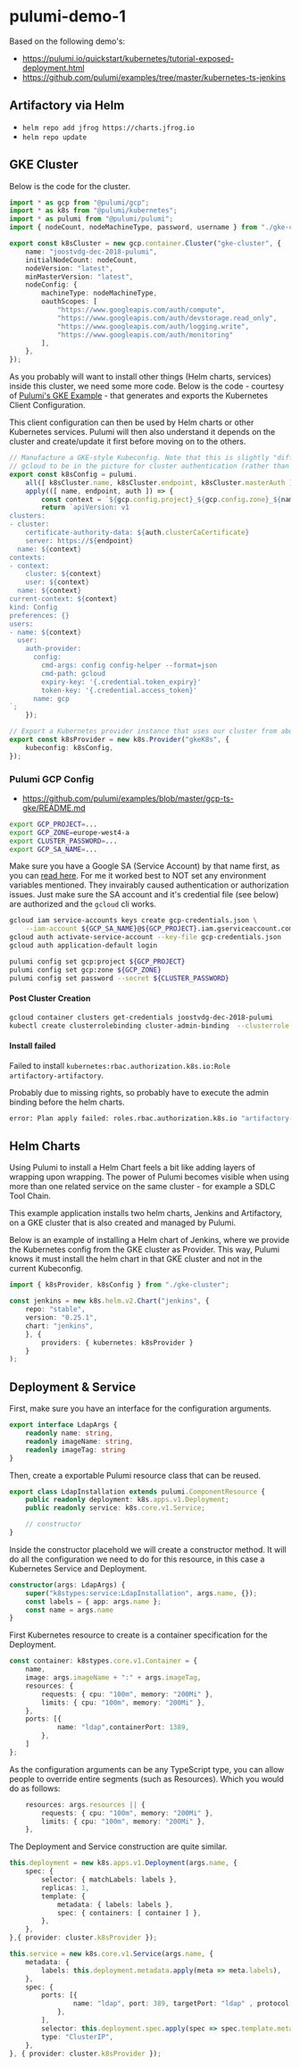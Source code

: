 # pulumi-demo-1

Based on the following demo's:

* https://pulumi.io/quickstart/kubernetes/tutorial-exposed-deployment.html
* https://github.com/pulumi/examples/tree/master/kubernetes-ts-jenkins

## Artifactory via Helm

* `helm repo add jfrog https://charts.jfrog.io`
* `helm repo update`

## GKE Cluster

Below is the code for the cluster.

```typescript
import * as gcp from "@pulumi/gcp";
import * as k8s from "@pulumi/kubernetes";
import * as pulumi from "@pulumi/pulumi";
import { nodeCount, nodeMachineType, password, username } from "./gke-config";

export const k8sCluster = new gcp.container.Cluster("gke-cluster", {
    name: "joostvdg-dec-2018-pulumi",
    initialNodeCount: nodeCount,
    nodeVersion: "latest",
    minMasterVersion: "latest",
    nodeConfig: {
        machineType: nodeMachineType,
        oauthScopes: [
            "https://www.googleapis.com/auth/compute",
            "https://www.googleapis.com/auth/devstorage.read_only",
            "https://www.googleapis.com/auth/logging.write",
            "https://www.googleapis.com/auth/monitoring"
        ],
    },
});
```

As you probably will want to install other things (Helm charts, services) inside this cluster, we need some more code.
Below is the code - courtesy of [Pulumi's GKE Example](https://github.com/pulumi/examples/tree/master/gcp-ts-gke) - that generates and exports the Kubernetes Client Configuration.

This client configuration can then be used by Helm charts or other Kubernetes services.
Pulumi will then also understand it depends on the cluster and create/update it first before moving on to the others.

```typescript
// Manufacture a GKE-style Kubeconfig. Note that this is slightly "different" because of the way GKE requires
// gcloud to be in the picture for cluster authentication (rather than using the client cert/key directly).
export const k8sConfig = pulumi.
    all([ k8sCluster.name, k8sCluster.endpoint, k8sCluster.masterAuth ]).
    apply(([ name, endpoint, auth ]) => {
        const context = `${gcp.config.project}_${gcp.config.zone}_${name}`;
        return `apiVersion: v1
clusters:
- cluster:
    certificate-authority-data: ${auth.clusterCaCertificate}
    server: https://${endpoint}
  name: ${context}
contexts:
- context:
    cluster: ${context}
    user: ${context}
  name: ${context}
current-context: ${context}
kind: Config
preferences: {}
users:
- name: ${context}
  user:
    auth-provider:
      config:
        cmd-args: config config-helper --format=json
        cmd-path: gcloud
        expiry-key: '{.credential.token_expiry}'
        token-key: '{.credential.access_token}'
      name: gcp
`;
    });

// Export a Kubernetes provider instance that uses our cluster from above.
export const k8sProvider = new k8s.Provider("gkeK8s", {
    kubeconfig: k8sConfig,
});
```

### Pulumi GCP Config

* https://github.com/pulumi/examples/blob/master/gcp-ts-gke/README.md

```bash
export GCP_PROJECT=...
export GCP_ZONE=europe-west4-a
export CLUSTER_PASSWORD=...
export GCP_SA_NAME=...
```

Make sure you have a Google SA (Service Account) by that name first, as you can [read here](https://pulumi.io/quickstart/gcp/index.html). For me it worked best to NOT set any environment variables mentioned.
They invairably caused authentication or authorization issues. Just make sure the SA account and it's credential file (see below) are authorized and the `gcloud` cli works.

```bash
gcloud iam service-accounts keys create gcp-credentials.json \
    --iam-account ${GCP_SA_NAME}@${GCP_PROJECT}.iam.gserviceaccount.com
gcloud auth activate-service-account --key-file gcp-credentials.json
gcloud auth application-default login
```

```bash
pulumi config set gcp:project ${GCP_PROJECT}
pulumi config set gcp:zone ${GCP_ZONE}
pulumi config set password --secret ${CLUSTER_PASSWORD}
```

#### Post Cluster Creation

```bash
gcloud container clusters get-credentials joostvdg-dec-2018-pulumi
kubectl create clusterrolebinding cluster-admin-binding  --clusterrole cluster-admin  --user $(gcloud config get-value account)
```

#### Install failed

Failed to install `kubernetes:rbac.authorization.k8s.io:Role         artifactory-artifactory`.

Probably due to missing rights, so probably have to execute the admin binding before the helm charts.

```bash
error: Plan apply failed: roles.rbac.authorization.k8s.io "artifactory-artifactory" is forbidden: attempt to grant extra privileges: ...
```

## Helm Charts

Using Pulumi to install a Helm Chart feels a bit like adding layers of wrapping upon wrapping.
The power of Pulumi becomes visible when using more than one related service on the same cluster - for example a SDLC Tool Chain.

This example application installs two helm charts, Jenkins and Artifactory, on a GKE cluster that is also created and managed by Pulumi.

Below is an example of installing a Helm chart of Jenkins, where we provide the Kubernetes config from the GKE cluster as Provider.
This way, Pulumi knows it must install the helm chart in that GKE cluster and not in the current Kubeconfig.

```typescript
import { k8sProvider, k8sConfig } from "./gke-cluster";

const jenkins = new k8s.helm.v2.Chart("jenkins", {
    repo: "stable",
    version: "0.25.1",
    chart: "jenkins",
    }, { 
        providers: { kubernetes: k8sProvider }
    }
);
```

## Deployment & Service

First, make sure you have an interface for the configuration arguments.

```typescript
export interface LdapArgs {
    readonly name: string,
    readonly imageName: string,
    readonly imageTag: string
}
```

Then, create a exportable Pulumi resource class that can be reused.

```typescript
export class LdapInstallation extends pulumi.ComponentResource {
    public readonly deployment: k8s.apps.v1.Deployment;
    public readonly service: k8s.core.v1.Service;

    // constructor
}
```

Inside the constructor placehold we will create a constructor method.
It will do all the configuration we need to do for this resource, in this case a Kubernetes Service and Deployment.

```typescript
constructor(args: LdapArgs) {
    super("k8stypes:service:LdapInstallation", args.name, {});
    const labels = { app: args.name };
    const name = args.name
}
```

First Kubernetes resource to create is a container specification for the Deployment.

```typescript
const container: k8stypes.core.v1.Container = {
    name,
    image: args.imageName + ":" + args.imageTag,
    resources: {
        requests: { cpu: "100m", memory: "200Mi" },
        limits: { cpu: "100m", memory: "200Mi" },
    },
    ports: [{
            name: "ldap",containerPort: 1389,
        },
    ]
};
```

As the configuration arguments can be any TypeScript type, you can allow people to override entire segments (such as Resources).
Which you would do as follows:

```typescript
    resources: args.resources || {
        requests: { cpu: "100m", memory: "200Mi" },
        limits: { cpu: "100m", memory: "200Mi" },
    },
```

The Deployment and Service construction are quite similar.

```typescript
this.deployment = new k8s.apps.v1.Deployment(args.name, {
    spec: {
        selector: { matchLabels: labels },
        replicas: 1,
        template: {
            metadata: { labels: labels },
            spec: { containers: [ container ] },
        },
    },
},{ provider: cluster.k8sProvider });
```

```typescript
this.service = new k8s.core.v1.Service(args.name, {
    metadata: {
        labels: this.deployment.metadata.apply(meta => meta.labels),
    },
    spec: {
        ports: [{
                name: "ldap", port: 389, targetPort: "ldap" , protocol: "TCP"
            },
        ],
        selector: this.deployment.spec.apply(spec => spec.template.metadata.labels),
        type: "ClusterIP",
    },
}, { provider: cluster.k8sProvider });
```
